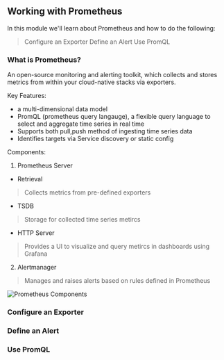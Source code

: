 ## Working with Prometheus

In this module we'll learn about Prometheus and how to do the following:
> Configure an Exporter
> Define an Alert
> Use PromQL 

### What is Prometheus?
An open-source monitoring and alerting toolkit, which collects and stores metrics from within your cloud-native stacks via exporters.  

Key Features:
- a multi-dimensional data model
- PromQL (prometheus query langauge), a flexible query language to select and aggregate time series in real time
- Supports both pull,push method of ingesting time series data
- Identifies targets via Service discovery or static config 

Components:
1. Prometheus Server
- Retrieval
> Collects metrics from pre-defined exporters

- TSDB
> Storage for collected time series metircs

- HTTP Server
> Provides a UI to visualize and query metircs in dashboards using Grafana

2. Alertmanager
> Manages and raises alerts based on rules defined in Prometheus

![Prometheus Components](../../assets/images/prometheus.png)

### Configure an Exporter
### Define an Alert
### Use PromQL

